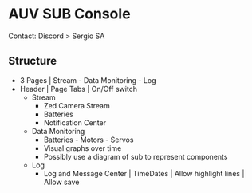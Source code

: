 # AUV SUB Console

Contact: Discord > Sergio SA

## Structure

- 3 Pages | Stream - Data Monitoring - Log
- Header | Page Tabs | On/Off switch
  - Stream
    - Zed Camera Stream
    - Batteries
    - Notification Center
  - Data Monitoring
    - Batteries - Motors - Servos
    - Visual graphs over time
    - Possibly use a diagram of sub to represent components
  - Log
      - Log and Message Center | TimeDates | Allow highlight lines | Allow save

